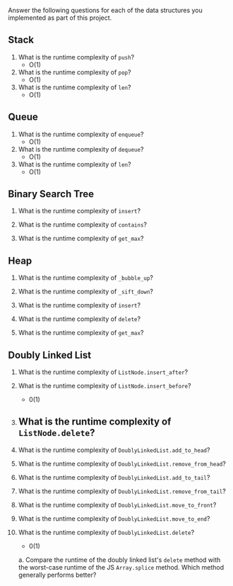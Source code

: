 Answer the following questions for each of the data structures you implemented as part of this project.

## Stack

1. What is the runtime complexity of `push`?
    - O(1)
2. What is the runtime complexity of `pop`?
    - O(1)
3. What is the runtime complexity of `len`?
    - O(1)
## Queue

1. What is the runtime complexity of `enqueue`?
    - O(1)
2. What is the runtime complexity of `dequeue`?
    - O(1)
3. What is the runtime complexity of `len`?
    - O(1)
## Binary Search Tree

1. What is the runtime complexity of `insert`? 

2. What is the runtime complexity of `contains`?

3. What is the runtime complexity of `get_max`? 

## Heap

1. What is the runtime complexity of `_bubble_up`?

2. What is the runtime complexity of `_sift_down`?

3. What is the runtime complexity of `insert`?

4. What is the runtime complexity of `delete`?

5. What is the runtime complexity of `get_max`?

## Doubly Linked List

1. What is the runtime complexity of `ListNode.insert_after`?

2. What is the runtime complexity of `ListNode.insert_before`?
    - 0(1)

3. What is the runtime complexity of `ListNode.delete`?
    - 

4. What is the runtime complexity of `DoublyLinkedList.add_to_head`?

5. What is the runtime complexity of `DoublyLinkedList.remove_from_head`?

6. What is the runtime complexity of `DoublyLinkedList.add_to_tail`?

7. What is the runtime complexity of `DoublyLinkedList.remove_from_tail`?

8. What is the runtime complexity of `DoublyLinkedList.move_to_front`?

9. What is the runtime complexity of `DoublyLinkedList.move_to_end`?

10. What is the runtime complexity of `DoublyLinkedList.delete`?
    - 0(1)

    a. Compare the runtime of the doubly linked list's `delete` method with the worst-case runtime of the JS `Array.splice` method. Which method generally performs better?